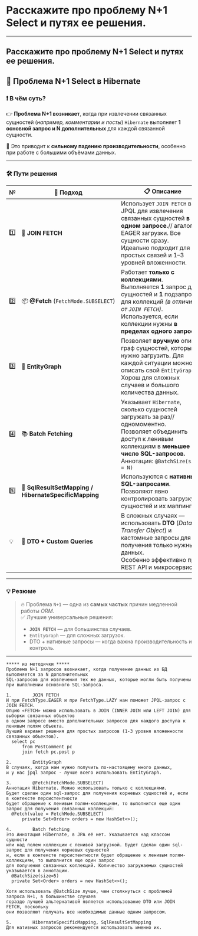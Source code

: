# Расскажите про проблему N+1 Select и путях ее решения.

---
## Расскажите про проблему N+1 Select и путях ее решения.

[](https://github.com/yury-connect/ITM_task026_Java_Podgotovka_k_INTERVJU/blob/by_questions/ITM/ITM05_Hibernate/Hibernate.md#%D1%80%D0%B0%D1%81%D1%81%D0%BA%D0%B0%D0%B6%D0%B8%D1%82%D0%B5-%D0%BF%D1%80%D0%BE-%D0%BF%D1%80%D0%BE%D0%B1%D0%BB%D0%B5%D0%BC%D1%83-n1-select-%D0%B8-%D0%BF%D1%83%D1%82%D1%8F%D1%85-%D0%B5%D0%B5-%D1%80%D0%B5%D1%88%D0%B5%D0%BD%D0%B8%D1%8F)

## 🐢 Проблема N+1 Select в Hibernate

[](https://github.com/yury-connect/ITM_task026_Java_Podgotovka_k_INTERVJU/blob/by_questions/ITM/ITM05_Hibernate/Hibernate.md#-%D0%BF%D1%80%D0%BE%D0%B1%D0%BB%D0%B5%D0%BC%D0%B0-n1-select-%D0%B2-hibernate)

### ❗️ В чём суть?

[](https://github.com/yury-connect/ITM_task026_Java_Podgotovka_k_INTERVJU/blob/by_questions/ITM/ITM05_Hibernate/Hibernate.md#%EF%B8%8F-%D0%B2-%D1%87%D1%91%D0%BC-%D1%81%D1%83%D1%82%D1%8C)

👉 **Проблема N+1 возникает**, когда при извлечении связанных сущностей (_например, комментарии и посты_) `Hibernate` выполняет **1 основной запрос и N дополнительных** для каждой связанной сущности.

🔎 Это приводит к **сильному падению производительности**, особенно при работе с большими объёмами данных.

---

### 🛠 Пути решения

[](https://github.com/yury-connect/ITM_task026_Java_Podgotovka_k_INTERVJU/blob/by_questions/ITM/ITM05_Hibernate/Hibernate.md#-%D0%BF%D1%83%D1%82%D0%B8-%D1%80%D0%B5%D1%88%D0%B5%D0%BD%D0%B8%D1%8F)

|**№**|🔧 **Подход**|📋 **Описание**|
|---|---|---|
|1️⃣|🔗 **JOIN FETCH**|Использует `JOIN FETCH` в JPQL для извлечения связанных сущностей **в одном запросе.**// агалог EAGER загрузки. Все сущности сразу.  <br>Идеально подходит для простых связей и 1–3 уровней вложенности.|
|2️⃣|📦 **@Fetch** (`FetchMode.SUBSELECT`)|Работает **только с коллекциями**.  <br>Выполняется **1** запрос для сущностей и **1** подзапрос для коллекций _(в отличии от `JOIN FETCH`)_.  <br>Используется, если коллекции нужны **в пределах одного запроса.**|
|3️⃣|🧠 **EntityGraph**|Позволяет **вручную** описать граф сущностей, который нужно загрузить. Для каждой ситуации можно описать свой `EntityGraph`.  <br>Хорош для сложных случаев и большого количества данных.|
|4️⃣|📚 **Batch Fetching**|Указывает `Hibernate`, сколько сущностей загружать за раз// одномоментно.  <br>Позволяет объединить доступ к ленивым коллекциям в **меньшее число SQL-запросов.**  <br>Аннотация: `@BatchSize(size = N)`|
|5️⃣|📝 **SqlResultSetMapping / HibernateSpecificMapping**|Используются с **нативными SQL-запросами**.  <br>Позволяют явно контролировать загрузку сущностей и их маппинг.|
|💡|🧾 **DTO + Custom Queries**|В сложных случаях — использовать **DTO** (_Data Transfer Object_) и кастомные запросы для получения только нужных данных.  <br>Особенно эффективно при REST API и микросервисах.|

---

### 💡 Резюме

[](https://github.com/yury-connect/ITM_task026_Java_Podgotovka_k_INTERVJU/blob/by_questions/ITM/ITM05_Hibernate/Hibernate.md#-%D1%80%D0%B5%D0%B7%D1%8E%D0%BC%D0%B5-2)

> 🔥 Проблема `N+1` — одна из **самых частых** причин медленной работы _ORM_.  
> ✅ Лучшие универсальные решения:
> 
> - **`JOIN FETCH`** — для большинства случаев.
> - `EntityGraph` — для сложных загрузок.
> - DTO + нативные запросы — когда важна производительность и контроль.

---

```
***** из методички *****
Проблема N+1 запросов возникает, когда получение данных из БД выполняется за N дополнительных 
SQL-запросов для извлечения тех же данных, которые могли быть получены при выполнении основного SQL-запроса.

1.        JOIN FETCH
И при FetchType.EAGER и при FetchType.LAZY нам поможет JPQL-запрос с JOIN FETCH. 
Опцию «FETCH» можно использовать в JOIN (INNER JOIN или LEFT JOIN) для выборки связанных объектов 
в одном запросе вместо дополнительных запросов для каждого доступа к ленивым полям объекта.
Лучший вариант решения для простых запросов (1-3 уровня вложенности связанных объектов).
  select pc
      from PostComment pc
      join fetch pc.post p
        
2.        EntityGraph
В случаях, когда нам нужно получить по-настоящему много данных, 
и у нас jpql запрос - лучше всего использовать EntityGraph.

3.        @Fetch(FetchMode.SUBSELECT)
Аннотация Hibernate. Можно использовать только с коллекциями. 
Будет сделан один sql-запрос для получения корневых сущностей и, если в контексте персистентности 
будет обращение к ленивым полям-коллекциям, то выполнится еще один запрос для получения связанных коллекций:
  @Fetch(value = FetchMode.SUBSELECT)
      private Set<Order> orders = new HashSet<>();
        
4.        Batch fetching
Это Аннотация Hibernate, в JPA её нет. Указывается над классом сущности 
или над полем коллекции с ленивой загрузкой. Будет сделан один sql-запрос для получения корневых сущностей 
и, если в контексте персистентности будет обращение к ленивым полям-коллекциям, то выполнится еще один запрос 
для получения связанных коллекций. Количество загружаемых сущностей указывается в аннотации.
  @BatchSize(size=5)
  private Set<Order> orders = new HashSet<>();

Хотя использовать @BatchSize лучше, чем столкнуться с проблемой запроса N+1, в большинстве случаев 
гораздо лучшей альтернативой является использование DTO или JOIN FETCH, поскольку 
они позволяют получать все необходимые данные одним запросом.

5.        HibernateSpecificMapping, SqlResultSetMapping
Для нативных запросов рекомендуется использовать именно их.

```

